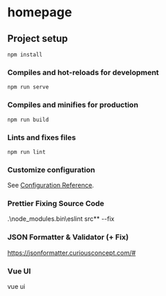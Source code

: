 # homepage

## Project setup
```
npm install
```

### Compiles and hot-reloads for development
```
npm run serve
```

### Compiles and minifies for production
```
npm run build
```

### Lints and fixes files
```
npm run lint
```

### Customize configuration
See [Configuration Reference](https://cli.vuejs.org/config/).

### Prettier Fixing Source Code
.\node_modules\.bin\eslint src\** --fix

### JSON Formatter & Validator (+ Fix)
https://jsonformatter.curiousconcept.com/#

### Vue UI
vue ui
